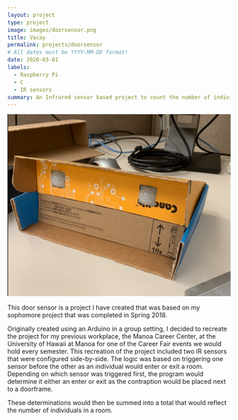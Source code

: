 ```yaml
---
layout: project
type: project
image: images/doorsensor.png
title: Vacay
permalink: projects/doorsensor
# All dates must be YYYY-MM-DD format!
date: 2020-03-01
labels:
  - Raspberry Pi
  - C
  - IR sensors
summary: An Infrared sensor based project to count the number of individuals entering and exiting a room.
---
```


<img class="ui medium right floated rounded image" src="../images/doorsensor.png">

This door sensor is a project I have created that was based on my sophomore project that was completed in Spring 2018.

Originally created using an Arduino in a group setting, I decided to recreate the project for my previous workplace, the Manoa Career Center, at the University of Hawaii at Manoa for one of the Career Fair events we would hold every semester. This recreation of the project included two IR sensors that were configured side-by-side. The logic was based on triggering one sensor before the other as an individual would enter or exit a room. Depending on which sensor was triggered first, the program would determine it either an enter or exit as the contraption would be placed next to a doorframe.

These determinations would then be summed into a total that would reflect the number of individuals in a room.
 
